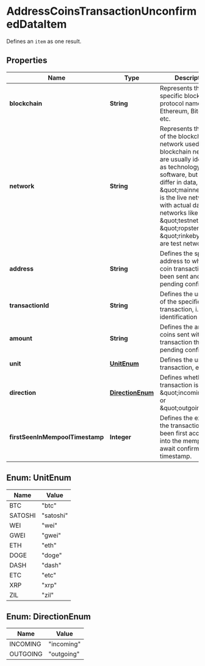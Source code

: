

# AddressCoinsTransactionUnconfirmedDataItem

Defines an `item` as one result.

## Properties

Name | Type | Description | Notes
------------ | ------------- | ------------- | -------------
**blockchain** | **String** | Represents the specific blockchain protocol name, e.g. Ethereum, Bitcoin, etc. | 
**network** | **String** | Represents the name of the blockchain network used; blockchain networks are usually identical as technology and software, but they differ in data, e.g. - \&quot;mainnet\&quot; is the live network with actual data while networks like \&quot;testnet\&quot;, \&quot;ropsten\&quot;, \&quot;rinkeby\&quot; are test networks. | 
**address** | **String** | Defines the specific address to which the coin transaction has been sent and is pending confirmation. | 
**transactionId** | **String** | Defines the unique ID of the specific transaction, i.e. its identification number. | 
**amount** | **String** | Defines the amount of coins sent with the transaction that is pending confirmation. | 
**unit** | [**UnitEnum**](#UnitEnum) | Defines the unit of the transaction, e.g. BTC. | 
**direction** | [**DirectionEnum**](#DirectionEnum) | Defines whether the transaction is \&quot;incoming\&quot; or \&quot;outgoing\&quot;. | 
**firstSeenInMempoolTimestamp** | **Integer** | Defines the exact time the transaction has been first accepted into the mempool to await confirmation as timestamp. | 



## Enum: UnitEnum

Name | Value
---- | -----
BTC | &quot;btc&quot;
SATOSHI | &quot;satoshi&quot;
WEI | &quot;wei&quot;
GWEI | &quot;gwei&quot;
ETH | &quot;eth&quot;
DOGE | &quot;doge&quot;
DASH | &quot;dash&quot;
ETC | &quot;etc&quot;
XRP | &quot;xrp&quot;
ZIL | &quot;zil&quot;



## Enum: DirectionEnum

Name | Value
---- | -----
INCOMING | &quot;incoming&quot;
OUTGOING | &quot;outgoing&quot;



